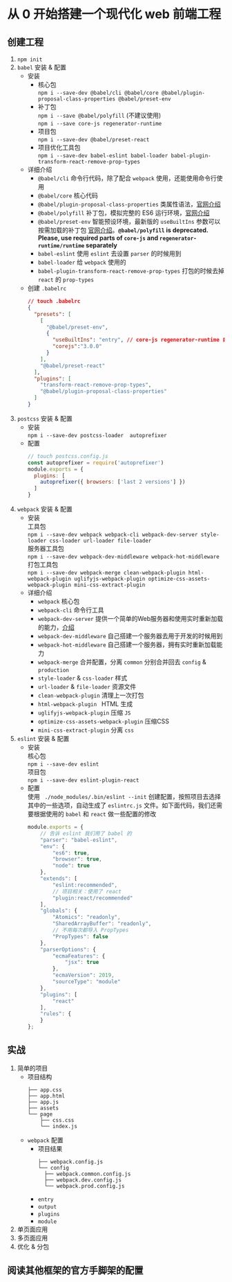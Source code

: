 # 从 0 开始搭建一个现代化 web 前端工程

## 创建工程
1. `npm init`
2. `babel` 安装 & 配置 
    * 安装
      * 核心包  
        `npm i --save-dev @babel/cli @babel/core @babel/plugin-proposal-class-properties @babel/preset-env`  
      * 补丁包  
        `npm i --save @babel/polyfill`   (不建议使用)  
        `npm i --save core-js regenerator-runtime` 
      * 项目包  
        `npm i --save-dev @babel/preset-react`
      * 项目优化工具包  
      `npm i --save-dev babel-eslint babel-loader babel-plugin-transform-react-remove-prop-types`  
    * 详细介绍  
      * `@babel/cli` 命令行代码，除了配合 `webpack` 使用，还能使用命令行使用 
      * `@babel/core` 核心代码  
      * `@babel/plugin-proposal-class-properties` 类属性语法，[官网介绍](https://babeljs.io/docs/en/babel-plugin-proposal-class-properties)  
      * `@babel/polyfill` 补丁包，模拟完整的 ES6 运行环境，[官网介绍](https://babeljs.io/docs/en/babel-polyfill#docsNav)
      * `@babel/preset-env` 智能预设环境，最新版的 `useBuiltIns` 参数可以按需加载的补丁包 [官网介绍](https://babeljs.io/docs/en/babel-preset-env#docsNav)。**`@babel/polyfill` is deprecated. Please, use required parts of `core-js`
  and `regenerator-runtime/runtime` separately**
      * `babel-eslint` 使用 `eslint` 去设置 `parser` 的时候用到
      * `babel-loader` 给 `webpack` 使用的
      * `babel-plugin-transform-react-remove-prop-types` 打包的时候去掉 `react` 的 `prop-types`
    * 创建 `.babelrc`  
      ```JSON
      // touch .babelrc
      {
        "presets": [
          [
            "@babel/preset-env",
            {
              "useBuiltIns": "entry", // core-js regenerator-runtime 自动导入
              "corejs":"3.0.0"
            }
          ],
          "@babel/preset-react"
        ],
        "plugins": [
          "transform-react-remove-prop-types",
          "@babel/plugin-proposal-class-properties"
        ]
      }
      ```
3. `postcss` 安装 & 配置 
    * 安装  
    `npm i --save-dev postcss-loader  autoprefixer`
    * 配置
      ```javascript
      // touch postcss.config.js
      const autoprefixer = require('autoprefixer')
      module.exports = {
        plugins: [
          autoprefixer({ browsers: ['last 2 versions'] })
        ]
      }
      ```
4. `webpack` 安装 & 配置 
    * 安装  
    工具包  
    `npm i --save-dev webpack webpack-cli webpack-dev-server style-loader css-loader url-loader file-loader`  
    服务器工具包  
    `npm i --save-dev webpack-dev-middleware webpack-hot-middleware `  
    打包工具包  
    `npm i --save-dev webpack-merge clean-webpack-plugin html-webpack-plugin uglifyjs-webpack-plugin optimize-css-assets-webpack-plugin mini-css-extract-plugin`
    * 详细介绍
      * `webpack` 核心包
      * `webpack-cli` 命令行工具
      * `webpack-dev-server` 提供一个简单的Web服务器和使用实时重新加载的能力，[介绍](https://webpack.js.org/guides/development/#using-webpack-dev-server)
      * `webpack-dev-middleware` 自己搭建一个服务器去用于开发的时候用到
      * `webpack-hot-middleware` 自己搭建一个服务器，拥有实时重新加载能力
      * `webpack-merge` 合并配置，分离 `common` 分别合并回去 `config` & `production`
      * `style-loader` & `css-loader` 样式
      * `url-loader` & `file-loader` 资源文件
      * `clean-webpack-plugin` 清理上一次打包
      * `html-webpack-plugin ` HTML 生成
      * `uglifyjs-webpack-plugin` 压缩 `JS`
      * `optimize-css-assets-webpack-plugin` 压缩CSS
      * `mini-css-extract-plugin` 分离 `css`
5. `eslint` 安装 & 配置 
    * 安装  
    核心包  
    `npm i --save-dev eslint`  
    项目包  
    `npm i --save-dev eslint-plugin-react`
    * 配置  
      使用 ` ./node_modules/.bin/eslint --init` 创建配置，按照项目去选择其中的一些选项，自动生成了 `eslintrc.js` 文件。如下面代码，我们还需要根据使用的 `babel` 和 `react` 做一些配置的修改
      ```javascript
      module.exports = {
          // 告诉 eslint 我们用了 babel 的
          "parser": "babel-eslint",
          "env": {
              "es6": true,
              "browser": true,
              "node": true
          },
          "extends": [
              "eslint:recommended",
              // 项目相关：使用了 react
              "plugin:react/recommended"
          ],
          "globals": {
              "Atomics": "readonly",
              "SharedArrayBuffer": "readonly",
              // 不用每次都导入 PropTypes
              "PropTypes": false
          },
          "parserOptions": {
              "ecmaFeatures": {
                  "jsx": true
              },
              "ecmaVersion": 2019,
              "sourceType": "module"
          },
          "plugins": [
              "react"
          ],
          "rules": {
          }
      };
      ```

## 实战
1. 简单的项目
    * 项目结构
      ```
      ├── app.css
      ├── app.html
      ├── app.js
      ├── assets
      └── page
          ├── css.css
          └── index.js
      ```
    * `webpack` 配置
      * 项目结果
        ```
        ├── webpack.config.js
        └── config
          ├── webpack.common.config.js
          ├── webpack.dev.config.js
          └── webpack.prod.config.js
        ```
      * `entry`
      * `output`
      * `plugins`
      * `module`
2. 单页面应用
3. 多页面应用
4. 优化 & 分包

## 阅读其他框架的官方手脚架的配置